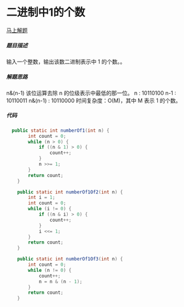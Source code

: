 二进制中1的个数
====
[马上解题](https://www.nowcoder.com/practice/8ee967e43c2c4ec193b040ea7fbb10b8?tpId=13&tqId=11164&tPage=1&rp=1&ru=/ta/coding-interviews&qru=/ta/coding-interviews/question-ranking)

##### 题目描述   
输入一个整数，输出该数二进制表示中 1 的个数。。

##### 解题思路
n&(n-1)
该位运算去除 n 的位级表示中最低的那一位。
n      : 10110100
n-1    : 10110011
n&(n-1) : 10110000
时间复杂度：O(M)，其中 M 表示 1 的个数。
##### 代码
```java
  public static int numberOf1(int n) {
        int count = 0;
        while (n > 0) {
            if ((n & 1) > 0) {
                count++;
            }
            n >>= 1;
        }
        return count;
    }

    public static int numberOf1Of2(int n) {
        int i = 1;
        int count = 0;
        while (i != 0) {
            if ((n & i) > 0) {
                count++;
            }
            i <<= 1;
        }
        return count;
    }

    public static int numberOf1Of3(int n) {
        int count = 0;
        while (n != 0) {
            count++;
            n = n & (n - 1);
        }
        return count;
    }
```
